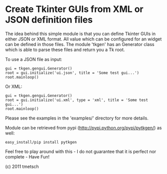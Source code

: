 
Create Tkinter GUIs from XML or JSON definition files
=====================================================

The idea behind this simple module is that you can define Tkinter GUIs in
either JSON or XML format. All value which can be configured for an widget can
be defined in those files. The module 'tkgen' has an Generator class which is
able to parse these files and return you a Tk root.

To use a JSON file as input:

    gui = tkgen.gengui.Generator()
    root = gui.initialize('ui.json', title = 'Some test gui...')
    root.mainloop()

Or XML:

    gui = tkgen.gengui.Generator()
    root = gui.initialize('ui.xml', type = 'xml', title = 'Some test gui...')
    root.mainloop()

Please see the examples in the 'examples/' directory for more details.

Module can be retrieved from pypi (http://pypi.python.org/pypi/pytkgen/) as 
well:

    easy_install/pip install pytkgen

Feel free to play around with this - I do not guarantee that it is perfect nor
complete - Have Fun!

(c) 2011 tmetsch
